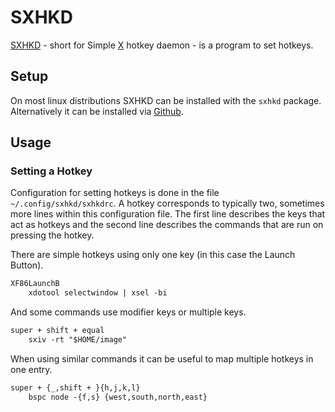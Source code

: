 # SXHKD

[SXHKD](https://github.com/baskerville/sxhkd) - short for Simple
[X](/wiki/linux/x_window_system.md) hotkey daemon - is a program to set hotkeys.

## Setup

On most linux distributions SXHKD can be installed with the `sxhkd`
package.
Alternatively it can be installed via
[Github](https://github.com/baskerville/sxhkd).

## Usage

### Setting a Hotkey

Configuration for setting hotkeys is done in the file `~/.config/sxhkd/sxhkdrc`.
A hotkey corresponds to typically two, sometimes more lines within this
configuration file.
The first line describes the keys that act as hotkeys and the second line
describes the commands that are run on pressing the hotkey.

There are simple hotkeys using only one key (in this case the Launch Button).

```txt
XF86LaunchB
	xdotool selectwindow | xsel -bi
```

And some commands use modifier keys or multiple keys.

```txt
super + shift + equal
	sxiv -rt "$HOME/image"
```

When using similar commands it can be useful to map multiple hotkeys in one
entry.

```txt
super + {_,shift + }{h,j,k,l}
	bspc node -{f,s} {west,south,north,east}
```
